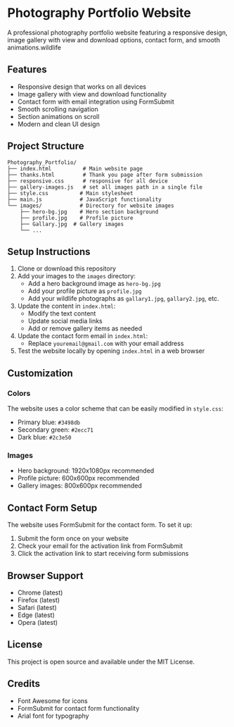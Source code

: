 # Photography Portfolio Website

A professional photography portfolio website featuring a responsive design, image gallery with view and download options, contact form, and smooth animations.wildlife

## Features

- Responsive design that works on all devices
- Image gallery with view and download functionality
- Contact form with email integration using FormSubmit
- Smooth scrolling navigation
- Section animations on scroll
- Modern and clean UI design

## Project Structure

```
Photography_Portfolio/
├── index.html          # Main website page
├── thanks.html         # Thank you page after form submission
├── responsive.css      # responsive for all device
├── gallery-images.js   # set all images path in a single file
├── style.css          # Main stylesheet
├── main.js            # JavaScript functionality
└── images/            # Directory for website images
    ├── hero-bg.jpg    # Hero section background
    ├── profile.jpg    # Profile picture
    ├── Gallary.jpg  # Gallery images
    └── ...
```

## Setup Instructions

1. Clone or download this repository
2. Add your images to the `images` directory:
   - Add a hero background image as `hero-bg.jpg`
   - Add your profile picture as `profile.jpg`
   - Add your wildlife photographs as `gallary1.jpg`, `gallary2.jpg`, etc.
3. Update the content in `index.html`:
   - Modify the text content
   - Update social media links
   - Add or remove gallery items as needed
4. Update the contact form email in `index.html`:
   - Replace `youremail@gmail.com` with your email address
5. Test the website locally by opening `index.html` in a web browser

## Customization

### Colors
The website uses a color scheme that can be easily modified in `style.css`:
- Primary blue: `#3498db`
- Secondary green: `#2ecc71`
- Dark blue: `#2c3e50`

### Images
- Hero background: 1920x1080px recommended
- Profile picture: 600x600px recommended
- Gallery images: 800x600px recommended

## Contact Form Setup

The website uses FormSubmit for the contact form. To set it up:

1. Submit the form once on your website
2. Check your email for the activation link from FormSubmit
3. Click the activation link to start receiving form submissions

## Browser Support

- Chrome (latest)
- Firefox (latest)
- Safari (latest)
- Edge (latest)
- Opera (latest)

## License

This project is open source and available under the MIT License.

## Credits

- Font Awesome for icons
- FormSubmit for contact form functionality
- Arial font for typography 